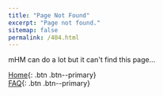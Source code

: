 ```yaml
---
title: "Page Not Found"
excerpt: "Page not found."
sitemap: false
permalink: /404.html
---
```


mHM can do a lot but it can't find this page...

[<i class="fas fa-home"></i> Home](/){: .btn .btn--primary}  
[<i class="far fa-question-circle"></i> FAQ](/faq){: .btn .btn--primary}
